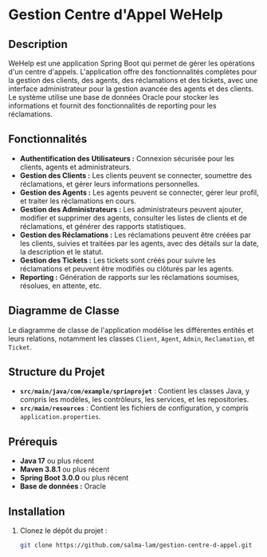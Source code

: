 # Gestion Centre d'Appel WeHelp

## Description

WeHelp est une application Spring Boot qui permet de gérer les opérations d'un centre d'appels. L'application offre des fonctionnalités complètes pour la gestion des clients, des agents, des réclamations et des tickets, avec une interface administrateur pour la gestion avancée des agents et des clients. Le système utilise une base de données Oracle pour stocker les informations et fournit des fonctionnalités de reporting pour les réclamations.

## Fonctionnalités

- **Authentification des Utilisateurs :** Connexion sécurisée pour les clients, agents et administrateurs.
- **Gestion des Clients :** Les clients peuvent se connecter, soumettre des réclamations, et gérer leurs informations personnelles.
- **Gestion des Agents :** Les agents peuvent se connecter, gérer leur profil, et traiter les réclamations en cours.
- **Gestion des Administrateurs :** Les administrateurs peuvent ajouter, modifier et supprimer des agents, consulter les listes de clients et de réclamations, et générer des rapports statistiques.
- **Gestion des Réclamations :** Les réclamations peuvent être créées par les clients, suivies et traitées par les agents, avec des détails sur la date, la description et le statut.
- **Gestion des Tickets :** Les tickets sont créés pour suivre les réclamations et peuvent être modifiés ou clôturés par les agents.
- **Reporting :** Génération de rapports sur les réclamations soumises, résolues, en attente, etc.

## Diagramme de Classe

Le diagramme de classe de l'application modélise les différentes entités et leurs relations, notamment les classes `Client`, `Agent`, `Admin`, `Reclamation`, et `Ticket`.

## Structure du Projet

- **`src/main/java/com/example/sprinprojet`** : Contient les classes Java, y compris les modèles, les contrôleurs, les services, et les repositories.
- **`src/main/resources`** : Contient les fichiers de configuration, y compris `application.properties`.

## Prérequis

- **Java 17** ou plus récent
- **Maven 3.8.1** ou plus récent
- **Spring Boot 3.0.0** ou plus récent
- **Base de données :** Oracle

## Installation

1. Clonez le dépôt du projet :
   ```bash
   git clone https://github.com/salma-lam/gestion-centre-d-appel.git
